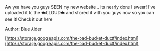 Aw yea have you guys SEEN my new website... its nearly done I swear! I've uploaded it to the ☁️CLOUD☁️ and shared it with you guys now so you can see it! Check it out here

Author: Blue Alder

[https://storage.googleapis.com/the-bad-bucket-ductf/index.html](https://storage.googleapis.com/the-bad-bucket-ductf/index.html)
